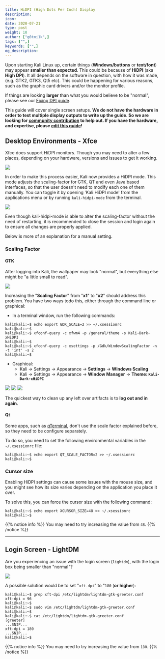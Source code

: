 ```yaml
---
title: HiDPI (High Dots Per Inch) Display
description:
icon:
date: 2020-07-21
type: post
weight: 10
author: ["g0tmi1k",]
tags: ["",]
keywords: ["",]
og_description:
---
```


Upon starting Kali Linux up, certain things (**Windows/buttons** or **text/font**) may appear **smaller than expected**. This could be because of **HiDPI** (aka **High DPI**). It all depends on the software in question, with how it was made, (e.g. GTK2, GTK3, Qt5 etc). This could be happening for various reasons, such as the graphic card drivers and/or the monitor profile.

If things are looking **larger** than what you would believe to be "normal", please see our [Fixing DPI guide](/docs/general-use/fixing-dpi/).

This guide will cover single screen setups. **We do not have the hardware in order to test multiple display outputs to write up the guide. So we are looking for [community contribution](https://www.kali.org/docs/community/contribute/) to help out. If you have the hardware, and expertise, please [edit this guide](https://gitlab.com/kalilinux/documentation/kali-docs/edit/master/general-use/hidpi/index.md)!**

## Desktop Environments - Xfce

Xfce does support HiDPI monitors. Though you may need to alter a few places, depending on your hardware, versions and issues to get it working.

![](kali-hidpi-mode-menu.png)

In order to make this process easier, Kali now provides a HiDPI mode. This mode adjusts the scaling-factor for GTK, QT and even Java based interfaces, so that the user doesn't need to modify each one of them manually. You can toggle it by opening 'Kali HiDPI mode' from the applications menu or by running `kali-hidpi-mode` from the terminal.

![](kali-hidpi-mode.gif)

Even though kali-hidpi-mode is able to alter the scaling-factor without the need of restarting, it is recommended to close the session and login again to ensure all changes are properly applied.

Below is more of an explanation for a manual setting.

### Scaling Factor

#### GTK

After logging into Kali, the wallpaper may look "normal", but everything else might be "a little small to read".

![](scaling-factor.png)

Increasing the "**Scaling Factor**" from "**x1**" to "**x2**" should address this problem. You have two ways todo this, either through the command line or graphical:

- In a terminal window, run the following commands:

```
kali@kali:~$ echo export GDK_SCALE=2 >> ~/.xsessionrc
kali@kali:~$
kali@kali:~$ xfconf-query -c xfwm4 -p /general/theme -s Kali-Dark-xHiDPI
kali@kali:~$
kali@kali:~$ xfconf-query -c xsettings -p /Gdk/WindowScalingFactor -n -t 'int' -s 2
kali@kali:~$
```

- Graphical:
  - Kali -> Settings -> Appearance -> **Settings** -> **Windows Scaling**
  - Kali -> Settings -> Appearance -> **Window Manager** -> **Theme: `Kali-Dark-xHiDPI`**

![](kali-menu-setting-manager.png)
![](appearance-settings.png)
![](window-manager.png)

The quickest way to clean up any left over artifacts is to **log out and in again**.

#### Qt

Some apps, such as [qTerminal](https://packages.debian.org/testing/qterminal), don't use the scale factor explained before, so they need to be configure separately.

To do so, you need to set the following environmental variables in the `~/.xsessionrc` file:

```
kali@kali:~$ echo export QT_SCALE_FACTOR=2 >> ~/.xsessionrc
kali@kali:~$
```

### Cursor size

Enabling HiDPI settings can cause some issues with the mouse size, and you might see how its size varies depending on the application you place it over.

To solve this, you can force the cursor size with the following command:

```
kali@kali:~$ echo export XCURSOR_SIZE=48 >> ~/.xsessionrc
kali@kali:~$
```

{{% notice info %}}
You may need to try increasing the value from `48`.
{{% /notice %}}

- - -

## Login Screen - LightDM

Are you experiencing an issue with the login screen (`lightdm`), with the login box being smaller than "normal"?

![](login.png)

A possible solution would be to set "`xft-dpi`" to "`180` (**or higher**):

```
kali@kali:~$ grep xft-dpi /etc/lightdm/lightdm-gtk-greeter.conf
xft-dpi = 96
kali@kali:~$
kali@kali:~$ sudo vim /etc/lightdm/lightdm-gtk-greeter.conf
kali@kali:~$
kali@kali:~$ cat /etc/lightdm/lightdm-gtk-greeter.conf
[greeter]
...SNIP...
xft-dpi = 180
...SNIP...
kali@kali:~$
```

{{% notice info %}}
You may need to try increasing the value from `180`.
{{% /notice %}}
